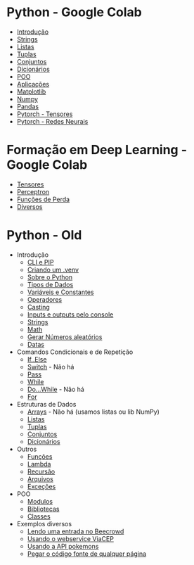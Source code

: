 # Python - Google Colab

- [Introdução](estudos/introducao.ipynb)
- [Strings](estudos/strings.ipynb)
- [Listas](estudos/listas.ipynb)
- [Tuplas](estudos/tuplas.ipynb)
- [Conjuntos](estudos/conjuntos.ipynb)
- [Dicionários](estudos/dicionarios.ipynb)
- [POO](estudos/poo.ipynb)
- [Aplicações](estudos/aplicacoes.ipynb)
- [Matplotlib](estudos/matplotlib.ipynb)
- [Numpy](estudos/numpy.ipynb)
- [Pandas](estudos/pandas.ipynb)
- [Pytorch - Tensores](estudos/pytorch_tensores.ipynb)
- [Pytorch - Redes Neurais](estudos/pytorch_redes_neurais.ipynb)

# Formação em Deep Learning - Google Colab

- [Tensores](estudos/formacao_tensores.ipynb)
- [Perceptron](estudos/formacao_perceptron.ipynb)
- [Funções de Perda](estudos/formacao_funcoes_de_perda.ipynb)
- [Diversos](estudos/formacao_pytorch_diversos.ipynb)

# Python - Old

- Introdução
    - [CLI e PIP](estudos/linha-comando.md)
    - [Criando um .venv](estudos/venv.md)
    - [Sobre o Python](estudos/about.md)
    - [Tipos de Dados](estudos/tipos.md)
    - [Variáveis e Constantes](estudos/variaveis-constantes.md)
    - [Operadores](estudos/operadores.md)
    - [Casting](estudos/casting.md)
    - [Inputs e outputs pelo console](estudos/input-output.md)
    - [Strings](estudos/strings.md)
    - [Math](estudos/math.md)
    - [Gerar Números aleatórios](estudos/aleatorios.md)
    - [Datas](estudos/datas.md)
- Comandos Condicionais e de Repetição
    - [If..Else](estudos/if-else.md)
    - [Switch](estudos/#) - Não há
    - [Pass](estudos/pass.md)
    - [While](estudos/while.md)
    - [Do...While](estudos/#) - Não há
    - [For](estudos/for.md)
- Estruturas de Dados
    - [Arrays](estudos/#) - Não há (usamos listas ou lib NumPy)
    - [Listas](estudos/listas.md)
    - [Tuplas](estudos/tuplas.md)
    - [Conjuntos](estudos/conjuntos.md)
    - [Dicionários](estudos/dicionarios.md)
- Outros
    - [Funções](estudos/funcoes.md)
    - [Lambda](estudos/lambda.md)
    - [Recursão](estudos/recursao.md)
    - [Arquivos](estudos/arquivos.md)
    - [Exceções](estudos/excecoes.md)
- POO
    - [Modulos](estudos/modulos.md)
    - [Bibliotecas](estudos/bibliotecas.md)
    - [Classes](estudos/classes.md)
- Exemplos diversos
    - [Lendo uma entrada no Beecrowd](estudos/lendo-entradas.md)    
    - [Usando o webservice ViaCEP](estudos/ex-viacep.md)
    - [Usando a API pokemons](estudos/ex-pokemon.md)
    - [Pegar o código fonte de qualquer página](estudos/ex-source-code.md)     
